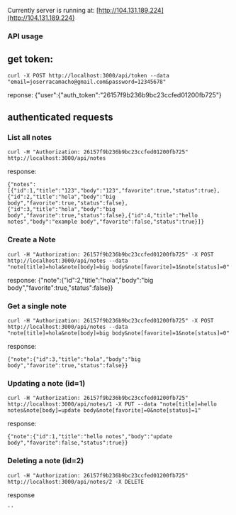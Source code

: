 Currently server is running at: [http://104.131.189.224](http://104.131.189.224)

### API usage

## get token:
    curl -X POST http://localhost:3000/api/token --data "email=joserracamacho@gmail.com&password=12345678"

reponse:
    {"user":{"auth_token":"26157f9b236b9bc23ccfed01200fb725"}

## authenticated requests

### List all notes

    curl -H "Authorization: 26157f9b236b9bc23ccfed01200fb725" http://localhost:3000/api/notes

response:

    {"notes":[{"id":1,"title":"123","body":"123","favorite":true,"status":true},{"id":2,"title":"hola","body":"big body","favorite":true,"status":false},{"id":3,"title":"hola","body":"big body","favorite":true,"status":false},{"id":4,"title":"hello notes","body":"example body","favorite":false,"status":true}]}


### Create a Note

    curl -H "Authorization: 26157f9b236b9bc23ccfed01200fb725" -X POST http://localhost:3000/api/notes --data "note[title]=hola&note[body]=big body&note[favorite]=1&note[status]=0"

response:
    {"note":{"id":2,"title":"hola","body":"big body","favorite":true,"status":false}}


### Get a single note

    curl -H "Authorization: 26157f9b236b9bc23ccfed01200fb725" -X POST http://localhost:3000/api/notes --data "note[title]=hola&note[body]=big body&note[favorite]=1&note[status]=0"

response:

    {"note":{"id":3,"title":"hola","body":"big body","favorite":true,"status":false}}


### Updating a note (id=1)

    curl -H "Authorization: 26157f9b236b9bc23ccfed01200fb725" http://localhost:3000/api/notes/1 -X PUT --data "note[title]=hello notes&note[body]=update body&note[favorite]=0&note[status]=1"

response:

    {"note":{"id":1,"title":"hello notes","body":"update body","favorite":false,"status":true}}

### Deleting a note (id=2)

    curl -H "Authorization: 26157f9b236b9bc23ccfed01200fb725" http://localhost:3000/api/notes/2 -X DELETE

response

    ''
